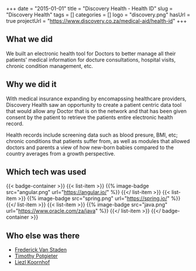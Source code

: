 +++ 
date = "2015-01-01"
title = "Discovery Health - Health ID"
slug = "Discovery Health" 
tags = []
categories = []
logo = "discovery.png"
hasUrl = true
projectUrl = "https://www.discovery.co.za/medical-aid/health-id"
+++

## What we did
We built an electronic health tool for Doctors to better manage all their patients' medical information for docture consultations, hospital visits, chronic condition management, etc.

## Why we did it
With medical insurance expanding by encomapssing healthcare providers, Discovery Health saw an opportunity to create a patient centric data tool that would allow any Doctor that is on the network and that has been given consent by the patient to retrieve the patients entire electronic health record.

Health records include screening data such as blood presure, BMI, etc; chronic conditions that patients suffer from, as well as modules that allowed doctors and parents a view of how new-born babies compared to the country averages from a growth perspective.


## Which tech was used

{{< badge-container >}}
  {{< list-item >}}
    {{% image-badge src="angular.png" url="https://angular.io/" %}}
  {{</ list-item >}}
  {{< list-item >}}
    {{% image-badge src="spring.png" url="https://spring.io/" %}}
  {{</ list-item >}}
  {{< list-item >}}
    {{% image-badge src="java.png" url="https://www.oracle.com/za/java" %}}
  {{</ list-item >}}
{{</ badge-container >}}

## Who else was there
* [Frederick Van Staden](https://www.linkedin.com/in/frederickvanstaden/)
* [Timothy Potgieter](https://www.linkedin.com/in/timothy-potgieter-0bb591119/)
* [Liezl Koornhof](https://www.linkedin.com/in/liezl-koornhof-107a4060/)